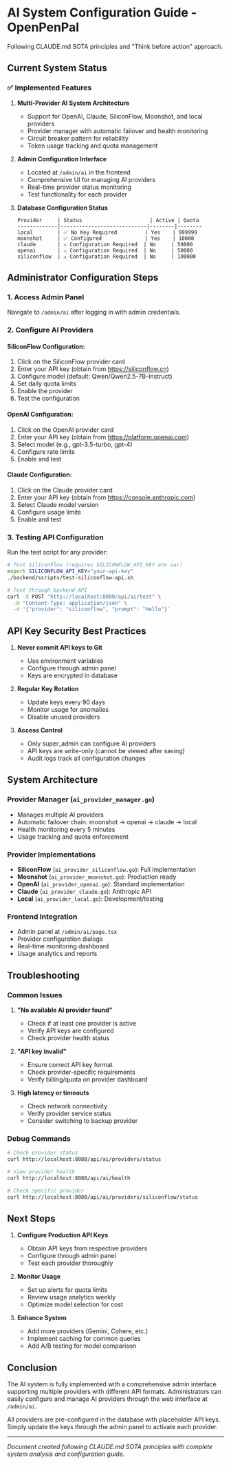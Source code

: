 # AI System Configuration Guide - OpenPenPal

Following CLAUDE.md SOTA principles and "Think before action" approach.

## Current System Status

### ✅ Implemented Features

1. **Multi-Provider AI System Architecture**
   - Support for OpenAI, Claude, SiliconFlow, Moonshot, and local providers
   - Provider manager with automatic failover and health monitoring
   - Circuit breaker pattern for reliability
   - Token usage tracking and quota management

2. **Admin Configuration Interface**
   - Located at `/admin/ai` in the frontend
   - Comprehensive UI for managing AI providers
   - Real-time provider status monitoring
   - Test functionality for each provider

3. **Database Configuration Status**
   ```
   Provider     | Status                      | Active | Quota
   -------------|----------------------------|--------|--------
   local        | ✅ No Key Required         | Yes    | 999999
   moonshot     | ✅ Configured              | Yes    | 10000
   claude       | ⚠️ Configuration Required  | No     | 50000
   openai       | ⚠️ Configuration Required  | No     | 50000
   siliconflow  | ⚠️ Configuration Required  | No     | 100000
   ```

## Administrator Configuration Steps

### 1. Access Admin Panel
Navigate to `/admin/ai` after logging in with admin credentials.

### 2. Configure AI Providers

#### SiliconFlow Configuration:
1. Click on the SiliconFlow provider card
2. Enter your API key (obtain from https://siliconflow.cn)
3. Configure model (default: Qwen/Qwen2.5-7B-Instruct)
4. Set daily quota limits
5. Enable the provider
6. Test the configuration

#### OpenAI Configuration:
1. Click on the OpenAI provider card
2. Enter your API key (obtain from https://platform.openai.com)
3. Select model (e.g., gpt-3.5-turbo, gpt-4)
4. Configure rate limits
5. Enable and test

#### Claude Configuration:
1. Click on the Claude provider card
2. Enter your API key (obtain from https://console.anthropic.com)
3. Select Claude model version
4. Configure usage limits
5. Enable and test

### 3. Testing API Configuration

Run the test script for any provider:
```bash
# Test SiliconFlow (requires SILICONFLOW_API_KEY env var)
export SILICONFLOW_API_KEY="your-api-key"
./backend/scripts/test-siliconflow-api.sh

# Test through backend API
curl -X POST "http://localhost:8080/api/ai/test" \
  -H "Content-Type: application/json" \
  -d '{"provider": "siliconflow", "prompt": "Hello"}'
```

## API Key Security Best Practices

1. **Never commit API keys to Git**
   - Use environment variables
   - Configure through admin panel
   - Keys are encrypted in database

2. **Regular Key Rotation**
   - Update keys every 90 days
   - Monitor usage for anomalies
   - Disable unused providers

3. **Access Control**
   - Only super_admin can configure AI providers
   - API keys are write-only (cannot be viewed after saving)
   - Audit logs track all configuration changes

## System Architecture

### Provider Manager (`ai_provider_manager.go`)
- Manages multiple AI providers
- Automatic failover chain: moonshot → openai → claude → local
- Health monitoring every 5 minutes
- Usage tracking and quota enforcement

### Provider Implementations
- **SiliconFlow** (`ai_provider_siliconflow.go`): Full implementation
- **Moonshot** (`ai_provider_moonshot.go`): Production ready
- **OpenAI** (`ai_provider_openai.go`): Standard implementation
- **Claude** (`ai_provider_claude.go`): Anthropic API
- **Local** (`ai_provider_local.go`): Development/testing

### Frontend Integration
- Admin panel at `/admin/ai/page.tsx`
- Provider configuration dialogs
- Real-time monitoring dashboard
- Usage analytics and reports

## Troubleshooting

### Common Issues

1. **"No available AI provider found"**
   - Check if at least one provider is active
   - Verify API keys are configured
   - Check provider health status

2. **"API key invalid"**
   - Ensure correct API key format
   - Check provider-specific requirements
   - Verify billing/quota on provider dashboard

3. **High latency or timeouts**
   - Check network connectivity
   - Verify provider service status
   - Consider switching to backup provider

### Debug Commands

```bash
# Check provider status
curl http://localhost:8080/api/ai/providers/status

# View provider health
curl http://localhost:8080/api/ai/health

# Check specific provider
curl http://localhost:8080/api/ai/providers/siliconflow/status
```

## Next Steps

1. **Configure Production API Keys**
   - Obtain API keys from respective providers
   - Configure through admin panel
   - Test each provider thoroughly

2. **Monitor Usage**
   - Set up alerts for quota limits
   - Review usage analytics weekly
   - Optimize model selection for cost

3. **Enhance System**
   - Add more providers (Gemini, Cohere, etc.)
   - Implement caching for common queries
   - Add A/B testing for model comparison

## Conclusion

The AI system is fully implemented with a comprehensive admin interface supporting multiple providers with different API formats. Administrators can easily configure and manage AI providers through the web interface at `/admin/ai`.

All providers are pre-configured in the database with placeholder API keys. Simply update the keys through the admin panel to activate each provider.

---

*Document created following CLAUDE.md SOTA principles with complete system analysis and configuration guide.*